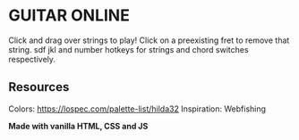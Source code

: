 # GUITAR ONLINE
Click and drag over strings to play!
Click on a preexisting fret to remove that string.
sdf jkl and number hotkeys for strings and chord switches respectively.

## Resources
Colors: https://lospec.com/palette-list/hilda32
Inspiration: Webfishing

**Made with vanilla HTML, CSS and JS**